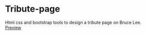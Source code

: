 # Tribute-page
Html css and bootstrap tools to design a tribute page on Bruce Lee. <br>
<a target="_blank" href="https://danielknguyen.github.io/Tribute-page/">Preview</a>
